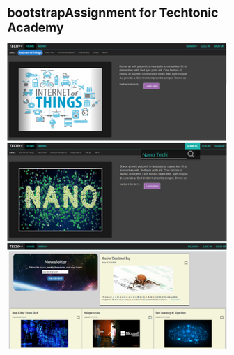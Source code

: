 # bootstrapAssignment for Techtonic Academy
<img src="https://github.com/rmar72/Tech_pp/blob/master/images/t1.PNG" />

<img src="https://github.com/rmar72/Tech_pp/blob/master/images/t2.PNG" />

<img src="https://github.com/rmar72/Tech_pp/blob/master/images/t3.PNG" />
